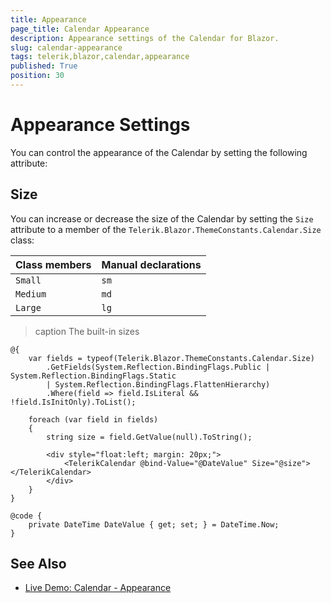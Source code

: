 ```yaml
---
title: Appearance
page_title: Calendar Appearance
description: Appearance settings of the Calendar for Blazor.
slug: calendar-appearance
tags: telerik,blazor,calendar,appearance
published: True
position: 30
---
```


# Appearance Settings

You can control the appearance of the Calendar by setting the following attribute:

## Size

You can increase or decrease the size of the Calendar by setting the `Size` attribute to a member of the `Telerik.Blazor.ThemeConstants.Calendar.Size` class:

| Class members | Manual declarations |
|------------|--------|
|`Small` |`sm`|
|`Medium`|`md`|
|`Large`|`lg`|

>caption The built-in sizes

````CSHTML
@{
    var fields = typeof(Telerik.Blazor.ThemeConstants.Calendar.Size)
        .GetFields(System.Reflection.BindingFlags.Public | System.Reflection.BindingFlags.Static
        | System.Reflection.BindingFlags.FlattenHierarchy)
        .Where(field => field.IsLiteral && !field.IsInitOnly).ToList();

    foreach (var field in fields)
    {
        string size = field.GetValue(null).ToString();

        <div style="float:left; margin: 20px;">
            <TelerikCalendar @bind-Value="@DateValue" Size="@size"></TelerikCalendar>
        </div>
    }
}

@code {
    private DateTime DateValue { get; set; } = DateTime.Now;
}
````

## See Also

* [Live Demo: Calendar - Appearance](https://demos.telerik.com/blazor-ui/calendar/appearance)
